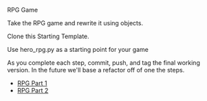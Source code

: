 RPG Game

Take the RPG game and rewrite it using objects.

Clone this Starting Template.

Use hero_rpg.py as a starting point for your game

As you complete each step, commit, push, and tag the final working version. In the future we'll base a refactor off of one the steps.

- [RPG Part 1](./RPG-Part1.md)
- [RPG Part 2](./RPG-Part2.md)